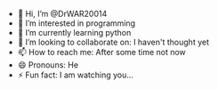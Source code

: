 - 👋 Hi, I’m @DrWAR20014
- 👀 I’m interested in programming
- 🌱 I’m currently learning python
- 💞️ I’m looking to collaborate on: I haven't thought yet
- 📫 How to reach me: After some time not now
- 😄 Pronouns: He
- ⚡ Fun fact: I am watching you...

<!---
DrWAR20014/DrWAR20014 is a ✨ special ✨ repository because its `README.md` (this file) appears on your GitHub profile.
You can click the Preview link to take a look at your changes.
--->
